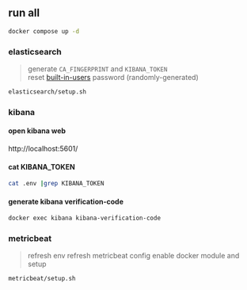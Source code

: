 ## run all
```bash
docker compose up -d
```
### elasticsearch
> generate `CA_FINGERPRINT` and `KIBANA_TOKEN`  
> reset [built-in-users](https://www.elastic.co/guide/en/elasticsearch/reference/current/built-in-users.html) password (randomly-generated)  
```bash
elasticsearch/setup.sh
```

### kibana
#### open kibana web
http://localhost:5601/
#### cat KIBANA_TOKEN
```bash
cat .env |grep KIBANA_TOKEN
```
#### generate kibana verification-code
```bash
docker exec kibana kibana-verification-code
```

### metricbeat
> refresh env
> refresh metricbeat config
> enable docker module and setup
```bash
metricbeat/setup.sh
```

<!-- TODO
#### filebeat
```bash
## edit filebeat.yml -> ca-fingerprint and es-password
docker cp filebeat/filebeat.yml filebeat:/usr/share/filebeat/filebeat.yml
docker exec -it filebeat /bin/bash
filebeat test config
filebeat setup -e
exit
docker restart filebeat
``` -->